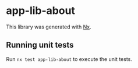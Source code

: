 # app-lib-about

This library was generated with [Nx](https://nx.dev).

## Running unit tests

Run `nx test app-lib-about` to execute the unit tests.
